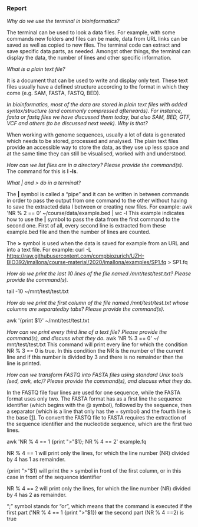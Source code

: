 ### Report

*Why do we use the terminal in bioinformatics?*

The terminal can be used to look a data files. For example, with some commands new folders and files can be made, data from URL links can be saved as well as copied to new files. The terminal code can extract and save specific data parts, as needed. Amongst other things, the terminal can display the data, the number of lines and other specific information.

*What is a plain text file?*

It is a document that can be used to write and display only text. These text files usually have a defined structure according to the format in which they come (e.g. SAM, FASTA, FASTQ, BED).


*In bioinformatics, most of the data are stored in plain text files with added syntax/structure (and commonly compressed afterwards). For instance, fasta or fastq files we have discussed them today, but also SAM, BED, GTF, VCF and others (to be discussed next week). Why is that?*

When working with genome sequences, usually a lot of data is generated which needs to be stored, processed and analysed. The plain text files provide an accessible way to store the data, as they use up less space and at the same time they can still be visualised, worked with and understood.

*How can we list files are in a directory? Please provide the command(s).*
The command for this is **l -ls**.

*What | and > do in a terminal?*

The **|** symbol is called a “pipe” and it can be written in between commands in order to pass the output from one command to the other without having to save the extracted data I between or creating new files.
For example:
awk 'NR % 2 == 0' ~/course/data/example.bed | wc -l
This example indicates how to use the **|** symbol to pass the data from the first command to the second one. First of all, every second line is extracted from these example.bed file and then the number of lines are counted.

The **>** symbol is used when the data is saved for example from an URL and into a text file. 
For example:
curl -L https://raw.githubusercontent.com/compbiozurich/UZH-BIO392/imallona/course-material/2020/imallona/examples/SP1.fq  > SP1.fq

*How do we print the last 10 lines of the file named /mnt/test/test.txt? Please provide the command(s).*

tail -10 ~/mnt/test/test.txt

*How do we print the first column of the file named /mnt/test/test.txt whose columns are separatedby tabs? Please provide the command(s).*

awk '{print $1}' ~/mnt/test/test.txt 

*How can we print every third line of a text file? Please provide the command(s), and discuss what they do.*
awk 'NR % 3 == 0' ~/ mnt/test/test.txt 
This command will print every line for which the condition NR % 3 == 0 is true. In this condition the NR is the number of the current line and if this number is divided by 3 and there is no remainder then the line is printed.

*How can we transform FASTQ into FASTA files using standard Unix tools (sed, awk, etc)? Please provide the command(s), and discuss what they do.*

In the FASTQ file four lines are used for one sequence, while the FASTA format uses only two. The FASTA format has as a first line the sequence identifier (which begins with the @ symbol), followed by the sequence, then a separator (which is a line that only has the + symbol) and the fourth line is the base [[1]]. To convert the FASTQ file to FASTA requires the extraction of the sequence identifier and the nucleotide sequence, which are the first two lines.

awk 'NR % 4 == 1 {print ">"$1}; NR % 4 == 2' example.fq

 NR % 4 == 1 will print only the lines, for which the line number (NR) divided by 4 has 1 as remainder. 

{print ">"$1} will print the > symbol in front of the first column, or in this case in front of the sequence identifier

NR % 4 == 2 will print only the lines, for which the line number (NR) divided by 4 has 2 as remainder.

“;” symbol stands for “or”, which means that the command is executed if the first part ('NR % 4 == 1 {print ">"$1}) **or** the second part (NR % 4 ==2) is true


[1]: https://support.illumina.com/bulletins/2016/04/fastq-files-explained.html
